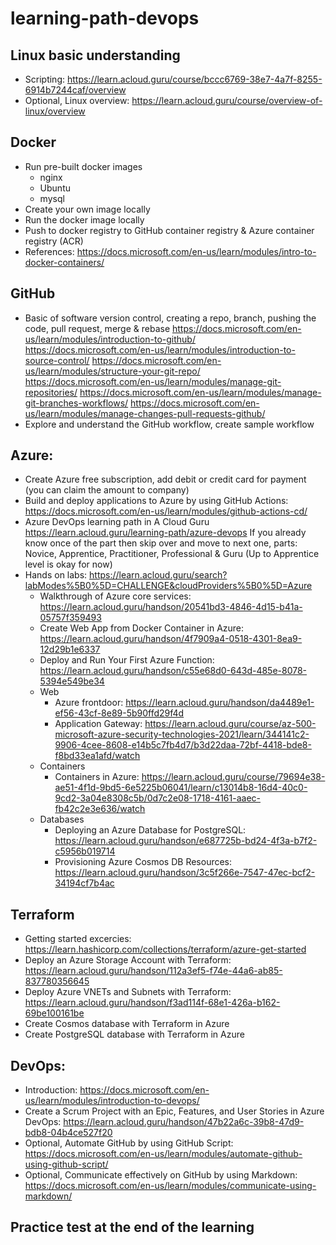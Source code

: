 # learning-path-devops

## Linux basic understanding
- Scripting: https://learn.acloud.guru/course/bccc6769-38e7-4a7f-8255-6914b7244caf/overview
- Optional, Linux overview: https://learn.acloud.guru/course/overview-of-linux/overview

## Docker
- Run pre-built docker images
    - nginx
    - Ubuntu
    - mysql
- Create your own image locally
- Run the docker image locally
- Push to docker registry to GitHub container registry & Azure container registry (ACR)
- References:
  https://docs.microsoft.com/en-us/learn/modules/intro-to-docker-containers/

## GitHub
- Basic of software version control, creating a repo, branch, pushing the code, pull request, merge & rebase 
  https://docs.microsoft.com/en-us/learn/modules/introduction-to-github/
  https://docs.microsoft.com/en-us/learn/modules/introduction-to-source-control/
  https://docs.microsoft.com/en-us/learn/modules/structure-your-git-repo/
  https://docs.microsoft.com/en-us/learn/modules/manage-git-repositories/
  https://docs.microsoft.com/en-us/learn/modules/manage-git-branches-workflows/
  https://docs.microsoft.com/en-us/learn/modules/manage-changes-pull-requests-github/
- Explore and understand the GitHub workflow, create sample workflow

## Azure: 
- Create Azure free subscription, add debit or credit card for payment (you can claim the amount to company)
- Build and deploy applications to Azure by using GitHub Actions: https://docs.microsoft.com/en-us/learn/modules/github-actions-cd/
- Azure DevOps learning path in A Cloud Guru https://learn.acloud.guru/learning-path/azure-devops
  If you already know once of the part then skip over and move to next one, parts: Novice, Apprentice, Practitioner, Professional & Guru (Up to Apprentice level is okay for now)
- Hands on labs: https://learn.acloud.guru/search?labModes%5B0%5D=CHALLENGE&cloudProviders%5B0%5D=Azure
    - Walkthrough of Azure core services: https://learn.acloud.guru/handson/20541bd3-4846-4d15-b41a-05757f359493
    - Create Web App from Docker Container in Azure: https://learn.acloud.guru/handson/4f7909a4-0518-4301-8ea9-12d29b1e6337
    - Deploy and Run Your First Azure Function: https://learn.acloud.guru/handson/c55e68d0-643d-485e-8078-5394e549be34
    - Web
        - Azure frontdoor: https://learn.acloud.guru/handson/da4489e1-ef56-43cf-8e89-5b90ffd29f4d
        - Application Gateway: https://learn.acloud.guru/course/az-500-microsoft-azure-security-technologies-2021/learn/344141c2-9906-4cee-8608-e14b5c7fb4d7/b3d22daa-72bf-4418-bde8-f8bd33ea1afd/watch
    - Containers
        - Containers in Azure: https://learn.acloud.guru/course/79694e38-ae51-4f1d-9bd5-6e5225b06041/learn/c13014b8-16d4-40c0-9cd2-3a04e8308c5b/0d7c2e08-1718-4161-aaec-fb42c2e3e636/watch
    - Databases
        - Deploying an Azure Database for PostgreSQL: https://learn.acloud.guru/handson/e687725b-bd24-4f3a-b7f2-c5956b019714
        - Provisioning Azure Cosmos DB Resources: https://learn.acloud.guru/handson/3c5f266e-7547-47ec-bcf2-34194cf7b4ac


## Terraform
- Getting started excercies: https://learn.hashicorp.com/collections/terraform/azure-get-started
- Deploy an Azure Storage Account with Terraform: https://learn.acloud.guru/handson/112a3ef5-f74e-44a6-ab85-837780356645
- Deploy Azure VNETs and Subnets with Terraform: https://learn.acloud.guru/handson/f3ad114f-68e1-426a-b162-69be100161be
- Create Cosmos database with Terraform in Azure
- Create PostgreSQL database with Terraform in Azure 

## DevOps:
- Introduction: https://docs.microsoft.com/en-us/learn/modules/introduction-to-devops/
- Create a Scrum Project with an Epic, Features, and User Stories in Azure DevOps: https://learn.acloud.guru/handson/47b22a6c-39b8-47d9-bdb8-04b4ce527f20
- Optional, Automate GitHub by using GitHub Script: https://docs.microsoft.com/en-us/learn/modules/automate-github-using-github-script/
- Optional, Communicate effectively on GitHub by using Markdown: https://docs.microsoft.com/en-us/learn/modules/communicate-using-markdown/


## Practice test at the end of the learning

